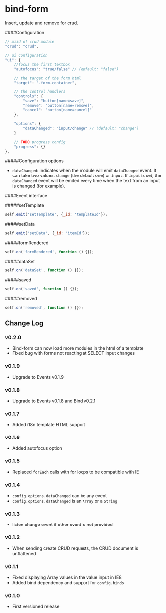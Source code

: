 bind-form
====

Insert, update and remove for crud.

####Configuration
```js
// miid of crud module
"crud": "crud",

// ui configuration
"ui": {
    //focus the first textbox
    "autofocus": "true/false" // (default: "false")

    // the target of the form html
    "target": ".form-container",

    // the control handlers
    "controls": {
        "save": "button[name=save]",
        "remove": "button[name=remove]",
        "cancel": "button[name=cancel]"
    },

    "options": {
        "dataChanged": "input/change" // (default: "change")
    }

    // TODO progress config
    "progress": {}
},
```

#####Configuration options

 - `dataChanged`: indicates when the module will emit `dataChanged` event. It can take two values: `change` (the default one) or `input`. If `input` is set, the `dataChanged` event will be emited every time when the text from an input is changed (for example).

####Event interface

#####setTemplate
```js
self.emit('setTemplate', {_id: 'templateId'});
```

#####setData
```js
self.emit('setData', {_id: 'itemId'});
```

#####formRendered
```js
self.on('formRendered', function () {});
```

#####dataSet
```js
self.on('dataSet', function () {});
```

#####saved
```js
self.on('saved', function () {});
```

#####removed
```js
self.on('removed', function () {});
```

## Change Log

### v0.2.0

- Bind-form can now load more modules in the html of a template
- Fixed bug with forms not reacting at SELECT input changes

### v0.1.9

- Upgrade to Events v0.1.9

### v0.1.8

- Upgrade to Events v0.1.8 and Bind v0.2.1

### v0.1.7

- Added i18n template HTML support

### v0.1.6

- Added autofocus option

### v0.1.5

- Replaced `forEach` calls with for loops to be compatible with IE

### v0.1.4

- `config.options.dataChanged` can be any event
- `config.options.dataChanged` is an `Array` or a `String`

### v0.1.3

- listen change event if other event is not provided

### v0.1.2

- When sending create CRUD requests, the CRUD document is unflattened

### v0.1.1

- Fixed displaying Array values in the value input in IE8
- Added bind dependency and support for `config.binds`

### v0.1.0

- First versioned release

